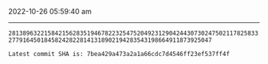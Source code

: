 2022-10-26 05:59:40 am

---

`2813896322158421562835194678223254752049231290424430730247502117825833277916450184582428228141318902194283543198664911873925047`

`Latest commit SHA is: 7bea429a473a2a1a66cdc7d4546ff23ef537ff4f `
